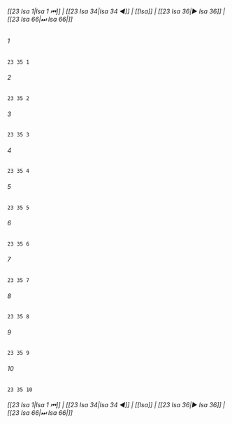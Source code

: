 
###### [[23 Isa 1|Isa 1 ⏮]] | [[23 Isa 34|Isa 34 ◀]] | [[Isa]] | [[23 Isa 36|▶ Isa 36]] | [[23 Isa 66|⏭ Isa 66|]]

###### 1
``` verse
23 35 1 
```
###### 2
``` verse
23 35 2 
```
###### 3
``` verse
23 35 3 
```
###### 4
``` verse
23 35 4 
```
###### 5
``` verse
23 35 5 
```
###### 6
``` verse
23 35 6 
```
###### 7
``` verse
23 35 7 
```
###### 8
``` verse
23 35 8 
```
###### 9
``` verse
23 35 9 
```
###### 10
``` verse
23 35 10 
```

###### [[23 Isa 1|Isa 1 ⏮]] | [[23 Isa 34|Isa 34 ◀]] | [[Isa]] | [[23 Isa 36|▶ Isa 36]] | [[23 Isa 66|⏭ Isa 66|]]

